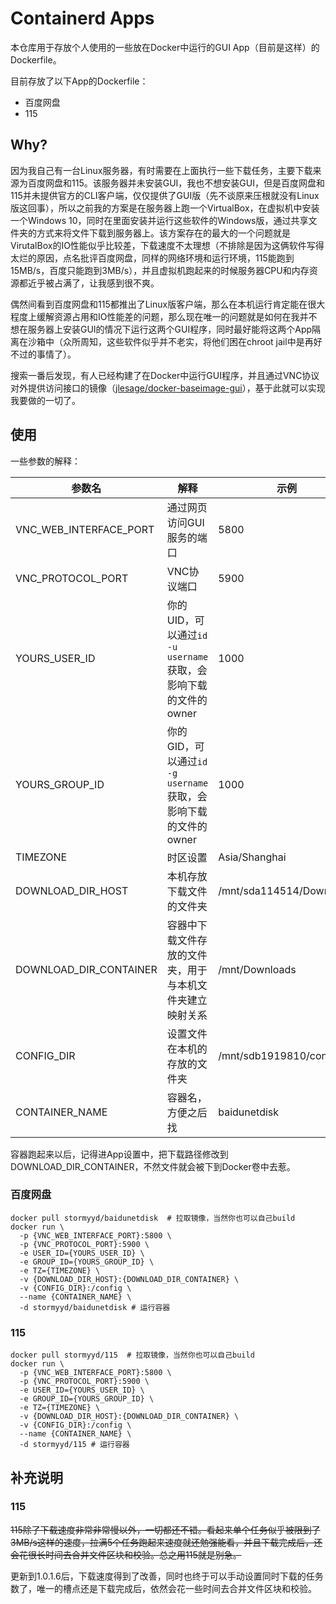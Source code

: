 # Containerd Apps

本仓库用于存放个人使用的一些放在Docker中运行的GUI App（目前是这样）的Dockerfile。

目前存放了以下App的Dockerfile：

- 百度网盘
- 115

## Why?

因为我自己有一台Linux服务器，有时需要在上面执行一些下载任务，主要下载来源为百度网盘和115。该服务器并未安装GUI，我也不想安装GUI，但是百度网盘和115并未提供官方的CLI客户端，仅仅提供了GUI版（先不谈原来压根就没有Linux版这回事），所以之前我的方案是在服务器上跑一个VirtualBox，在虚拟机中安装一个Windows 10，同时在里面安装并运行这些软件的Windows版，通过共享文件夹的方式来将文件下载到服务器上。该方案存在的最大的一个问题就是VirutalBox的IO性能似乎比较差，下载速度不太理想（不排除是因为这俩软件写得太烂的原因，点名批评百度网盘，同样的网络环境和运行环境，115能跑到15MB/s，百度只能跑到3MB/s），并且虚拟机跑起来的时候服务器CPU和内存资源都近乎被占满了，让我感到很不爽。

偶然间看到百度网盘和115都推出了Linux版客户端，那么在本机运行肯定能在很大程度上缓解资源占用和IO性能差的问题，那么现在唯一的问题就是如何在我并不想在服务器上安装GUI的情况下运行这两个GUI程序，同时最好能将这两个App隔离在沙箱中（众所周知，这些软件似乎并不老实，将他们困在chroot jail中是再好不过的事情了）。

搜索一番后发现，有人已经构建了在Docker中运行GUI程序，并且通过VNC协议对外提供访问接口的镜像（[jlesage/docker-baseimage-gui](https://github.com/jlesage/docker-baseimage-gui)），基于此就可以实现我要做的一切了。

## 使用

一些参数的解释：

| 参数名 | 解释 | 示例 |
| ---- | --  | --  | 
| VNC_WEB_INTERFACE_PORT | 通过网页访问GUI服务的端口 | 5800 |
| VNC_PROTOCOL_PORT | VNC协议端口 | 5900 |
| YOURS_USER_ID | 你的UID，可以通过`id -u username`获取，会影响下载的文件的owner | 1000 |
| YOURS_GROUP_ID | 你的GID，可以通过`id -g username`获取，会影响下载的文件的owner | 1000 |
| TIMEZONE | 时区设置 | Asia/Shanghai |
| DOWNLOAD_DIR_HOST | 本机存放下载文件的文件夹 | /mnt/sda114514/Downloads |
| DOWNLOAD_DIR_CONTAINER | 容器中下载文件存放的文件夹，用于与本机文件夹建立映射关系 | /mnt/Downloads |
| CONFIG_DIR | 设置文件在本机的存放的文件夹 | /mnt/sdb1919810/config |
| CONTAINER_NAME | 容器名，方便之后找 | baidunetdisk |

容器跑起来以后，记得进App设置中，把下载路径修改到DOWNLOAD_DIR_CONTAINER，不然文件就会被下到Docker卷中去惹。

### 百度网盘

```shell
docker pull stormyyd/baidunetdisk  # 拉取镜像，当然你也可以自己build
docker run \
  -p {VNC_WEB_INTERFACE_PORT}:5800 \
  -p {VNC_PROTOCOL_PORT}:5900 \
  -e USER_ID={YOURS_USER_ID} \
  -e GROUP_ID={YOURS_GROUP_ID} \
  -e TZ={TIMEZONE} \
  -v {DOWNLOAD_DIR_HOST}:{DOWNLOAD_DIR_CONTAINER} \
  -v {CONFIG_DIR}:/config \
  --name {CONTAINER_NAME} \
  -d stormyyd/baidunetdisk # 运行容器
```

### 115

```shell
docker pull stormyyd/115  # 拉取镜像，当然你也可以自己build
docker run \
  -p {VNC_WEB_INTERFACE_PORT}:5800 \
  -p {VNC_PROTOCOL_PORT}:5900 \
  -e USER_ID={YOURS_USER_ID} \
  -e GROUP_ID={YOURS_GROUP_ID} \
  -e TZ={TIMEZONE} \
  -v {DOWNLOAD_DIR_HOST}:{DOWNLOAD_DIR_CONTAINER} \
  -v {CONFIG_DIR}:/config \
  --name {CONTAINER_NAME} \
  -d stormyyd/115 # 运行容器
```

## 补充说明

### 115

~~115除了下载速度非常非常慢以外，一切都还不错。看起来单个任务似乎被限到了3MB/s这样的速度，拉满5个任务跑起来速度就还勉强能看，并且下载完成后，还会花很长时间去合并文件区块和校验。总之用115就是别急。~~

更新到1.0.1.6后，下载速度得到了改善，同时也终于可以手动设置同时下载的任务数了，唯一的槽点还是下载完成后，依然会花一些时间去合并文件区块和校验。
